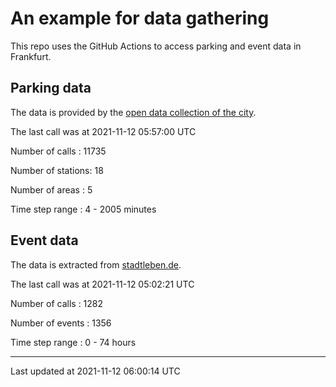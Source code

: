 # An example for data gathering

This repo uses the GitHub Actions to access parking and event data in Frankfurt.

## Parking data
The data is provided by the [open data collection of the city](https://www.offenedaten.frankfurt.de/).

The last call was at 2021-11-12 05:57:00 UTC

Number of calls   : 11735

Number of stations:    18

Number of areas   :     5

Time step range   :     4 -  2005 minutes


## Event data
The data is extracted from [stadtleben.de](https://stadtleben.de/frankfurt/).

The last call was at 2021-11-12 05:02:21 UTC

Number of calls   : 1282

Number of events  : 1356

Time step range   :    0 -   74 hours


----

Last updated at 2021-11-12 06:00:14 UTC
